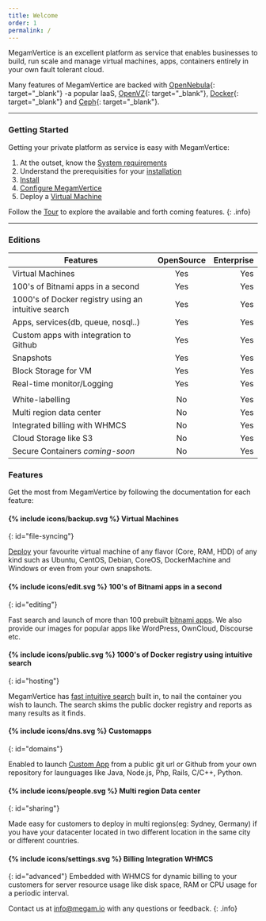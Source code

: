 ```yaml
---
title: Welcome
order: 1
permalink: /
---
```


MegamVertice is an excellent platform as service that enables businesses to build, run scale and manage virtual machines, apps, containers entirely in your own fault tolerant cloud.

Many features of MegamVertice are backed with [OpenNebula](http://opennebula.org/){: target="_blank"} -a popular IaaS, [OpenVZ](https://openvz.org/Main_Page){: target="_blank"}, [Docker](https://docker.com){: target="_blank"} and [Ceph](https://ceph.com){: target="_blank"}.

---

### Getting Started

Getting your private platform as service is easy with MegamVertice:

1. At the outset, know the [System requirements](/gettingstarted/system_requirements/)
2. Understand the prerequisities for your [installation](/installation/prequisites/)
3. [Install](/installation/vertice/)
4. [Configure MegamVertice](/configuration/vertice)
5. Deploy a [Virtual Machine](/machines/deploying/)

Follow the [Tour](/overview/tour/) to explore the available and forth coming features.
{: .info}

---

### Editions

| Features                               | OpenSource           | Enterprise  |
| -------------------------------------- |:--------------------:| -----------:|
| Virtual Machines                       | Yes                  | Yes         |
| 100's of Bitnami apps in a second      | Yes                  | Yes         |
| 1000's of Docker registry using an  intuitive search | Yes                  | Yes         |
| Apps, services(db, queue, nosql..)     | Yes                  | Yes         |
| Custom apps with integration to Github | Yes                  | Yes         |
| Snapshots                              | Yes                  | Yes         |
| Block Storage for VM                   | Yes                  | Yes         |
| Real-time monitor/Logging              | Yes                  | Yes         |
|                                        |                      |             |
| White-labelling                        | No                   | Yes         |
| Multi region data center               | No                   | Yes         |
| Integrated billing with WHMCS          | No                   | Yes         |
| Cloud Storage like S3                  | No                   | Yes         |
| Secure Containers *coming-soon*        | No                   | Yes         |


### Features

Get the most from MegamVertice by following the documentation for each feature:

#### {% include icons/backup.svg %} Virtual Machines
{: id="file-syncing"}

[Deploy](machines/deploying) your favourite virtual machine of any flavor (Core, RAM, HDD) of any kind such as Ubuntu, CentOS, Debian, CoreOS, DockerMachine and Windows or even from your own snapshots.

#### {% include icons/edit.svg %} 100's of Bitnami apps in a second
{: id="editing"}

Fast search and launch of more than 100 prebuilt [bitnami apps](/prepackagedapps/deploying/). We also provide our images for popular apps like WordPress, OwnCloud, Discourse etc.

#### {% include icons/public.svg %} 1000's of Docker registry using intuitive search
{: id="hosting"}

MegamVertice has [fast intuitive search](containers/deploying) built in, to nail the container you wish to launch. The search skims the public docker registry and reports as many results  as it finds.

#### {% include icons/dns.svg %} Customapps
{: id="domains"}

Enabled to launch [Custom App](/customapps/deploying/) from a public git url or Github from your own repository for launguages like Java, Node.js, Php, Rails, C/C++, Python.

#### {% include icons/people.svg %} Multi region  Data center
{: id="sharing"}

Made easy for customers to deploy in multi regions(eg: Sydney, Germany) if you have your datacenter located in two different location in the same city or different countries.

#### {% include icons/settings.svg %} Billing Integration WHMCS
{: id="advanced"}
Embedded with WHMCS for dynamic billing to your customers for server resource usage like disk space, RAM or CPU usage for a periodic interval.

Contact us at [info@megam.io](mailto:info@megam.io) with any questions or feedback.
{: .info}
